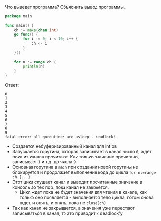 Что выведет программа? Объяснить вывод программы.
```go
package main
 
func main() {
    ch := make(chan int)
    go func() {
        for i := 0; i < 10; i++ {
            ch <- i
        }
    }()
 
    for n := range ch {
        println(n)
    }
}

```
Ответ:
```
0
1                                                 
2                                                 
3                                                 
4                                                 
5                                                 
6                                                 
7                                                 
8                                                 
9                                                 
fatal error: all goroutines are asleep - deadlock!
```
- Создается небуферизированный канал для int'ов
- Запускается горутина, которая записывает в канал число `0`, ждёт пока из канала прочитают. 
Как только значение прочитано, записывает `1` и т.д. до числа `9`
- Основная горутина в `main` при создании новой горутины не блокируется и продолжает выполнение кода до
цикла `for n:=range ch {...}` 
- Этот цикл слушает канал и выводит прочитанные значение в консоль до тех пор, пока канал не закроется.
  - Цикл ждет пока не будет значения для чтения в канале, как только оно появляется - выполняется тело цикла, потом снова ждет, и опять, и опять, пока не `close(ch)`
- Так как канал не закрывается, а значения уже перестают записываться в канал, то это приводит к deadlock'у
